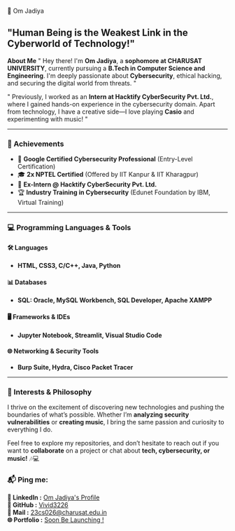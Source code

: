 👋 Om Jadiya

## "Human Being is the Weakest Link in the Cyberworld of Technology!"

**About Me** "
Hey there! I'm **Om Jadiya**, a **sophomore at CHARUSAT UNIVERSITY**, currently pursuing a **B.Tech in Computer Science and Engineering**. I'm deeply passionate about **Cybersecurity**, ethical hacking, and securing the digital world from threats. "

" Previously, I worked as an **Intern at Hacktify CyberSecurity Pvt. Ltd.**, where I gained hands-on experience in the cybersecurity domain. Apart from technology, I have a creative side—I love playing **Casio** and experimenting with music! "

---

### **🎯 Achievements**
- 🏅 **Google Certified Cybersecurity Professional** (Entry-Level Certification)
- 🎓 **2x NPTEL Certified** (Offered by IIT Kanpur & IIT Kharagpur)
- 💼 **Ex-Intern @ Hacktify CyberSecurity Pvt. Ltd.**
- 🏆 **Industry Training in Cybersecurity** (Edunet Foundation by IBM, Virtual Training)

---

### **💻 Programming Languages & Tools**

#### **🛠️ Languages**
- **HTML, CSS3, C/C++, Java, Python**

#### **📊 Databases**
- **SQL: Oracle, MySQL Workbench, SQL Developer, Apache XAMPP**

#### **🖥️ Frameworks & IDEs**
- **Jupyter Notebook, Streamlit, Visual Studio Code**

#### **🌐 Networking & Security Tools**
- **Burp Suite, Hydra, Cisco Packet Tracer**

---

### **🔎 Interests & Philosophy**
I thrive on the excitement of discovering new technologies and pushing the boundaries of what’s possible. Whether I’m **analyzing security vulnerabilities** or **creating music**, I bring the same passion and curiosity to everything I do.

Feel free to explore my repositories, and don’t hesitate to reach out if you want to **collaborate** on a project or chat about **tech, cybersecurity, or music!** 🎶💻

### 📬 Ping me:

<p>
  <b>🔗 LinkedIn :</b> <a href="https://www.linkedin.com/in/om-jadiya-05b045275">Om Jadiya's Profile</a> <br>
  <b>🔗 GitHub :</b> <a href="https://github.com/Vivid3226">Vivid3226</a> <br>
  <b>📧 Mail :</b> <a href="mailto:23cs026@charusat.edu.in">23cs026@charusat.edu.in</a> <br>
  <b>🌐 Portfolio :</b> <a href="404error">Soon Be Launching !
  </a>
</p>


 
